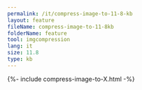 ```yaml
---
permalink: /it/compress-image-to-11-8-kb
layout: feature
fileName: compress-image-to-11-8kb
folderName: feature
tool: imgcompression
lang: it
size: 11.8
type: kb
---
```


{%- include compress-image-to-X.html -%}
